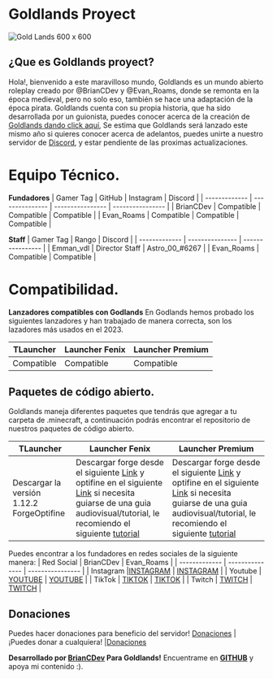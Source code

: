 # Goldlands Proyect

<p align="center">
    
![Gold Lands 600 x 600](https://user-images.githubusercontent.com/77554828/218628001-1ed4ce07-3e79-4a31-b842-a40821aee448.png)

</p>

## ¿Que es Goldlands proyect?

Hola!, bienvenido a este maravilloso mundo, Goldlands es un mundo abierto roleplay creado por @BrianCDev y @Evan_Roams, donde se remonta en la época medieval, pero no solo eso, también se hace una adaptación de la época pirata. Goldlands cuenta con su propia historia, que ha sido desarrollada por un guionista, puedes conocer acerca de la creación de [Goldlands dando click aquí](https://www.youtube.com/watch?v=zECBMeurUl4), Se estima que Goldlands será lanzado este mismo año si quieres conocer acerca de adelantos, puedes unirte a nuestro servidor de [Discord](https://discord.gg/thdhGPymqr), y estar pendiente de las proximas actualizaciones.

# Equipo Técnico.
**Fundadores**
| Gamer Tag     | GitHub  | Instagram | Discord |
| ------------- | --------------- | ---------------- | ---------------- |
| BrianCDev    | Compatible      | Compatible       | Compatible       |
| Evan_Roams    | Compatible      | Compatible       | Compatible       |

**Staff**
| Gamer Tag     | Rango  | Discord |
| ------------- | --------------- | ---------------- |
| Emman_vdl    | Director Staff      | Astro_00_#6267       |
| Evan_Roams    | Compatible      | Compatible       |




# Compatibilidad.
 **Lanzadores compatibles con Godlands**
 En Godlands hemos probado los siguientes lanzadores y han trabajado de manera correcta,  son los lazadores más usados en el 2023.


| TLauncher     | Launcher Fenix  | Launcher Premium |
| ------------- | --------------- | ---------------- |
| Compatible    | Compatible      | Compatible       |


## Paquetes de código abierto.
Goldlands maneja diferentes paquetes que tendrás que agregar a tu carpeta de .minecraft, a continuación podrás encontrar el repositorio de nuestros paquetes de código abierto.


| TLauncher     | Launcher Fenix  | Launcher Premium |
| ------------- | --------------- | ---------------- |
| Descargar la versión 1.12.2 ForgeOptifine    | Descargar forge desde el siguiente [Link](https://files.minecraftforge.net/net/minecraftforge/forge/index_1.12.2.html) y optifine en el siguiente [Link](https://files.minecraftforge.net/net/minecraftforge/forge/index_1.12.2.html) si necesita guiarse de una guia audiovisual/tutorial, le recomiendo el siguiente [tutorial](https://www.youtube.com/watch?v=rIlR5gjJuds) | Descargar forge desde el siguiente [Link](https://files.minecraftforge.net/net/minecraftforge/forge/index_1.12.2.html) y optifine en el siguiente [Link](https://files.minecraftforge.net/net/minecraftforge/forge/index_1.12.2.html) si necesita guiarse de una guia audiovisual/tutorial, le recomiendo el siguiente [tutorial](https://www.youtube.com/watch?v=rIlR5gjJuds)      |


Puedes encontrar a los fundadores en redes sociales de la siguiente manera:
| Red Social     | BrianCDev  | Evan_Roams           |
| ------------- | --------------- | ---------------- |
| Instagram    |[INSTAGRAM](https://www.instagram.com/evan_roams/?next=%2F) | [INSTAGRAM](https://www.instagram.com/who_is_camilo/?next=%2F)       |
| Youtube    | [YOUTUBE](https://www.youtube.com/@evanroams4440)      | [YOUTUBE](https://www.youtube.com/@briancdev8691)       |
| TikTok    | [TIKTOK](https://www.tiktok.com/@evan_roams)      | [TIKTOK](https://www.tiktok.com/@who_is_camiloo)       |
| Twitch    | [TWITCH](https://www.twitch.tv/evan_roams)      | [TWITCH](https://www.twitch.tv/militodev)      |

## Donaciones
Puedes hacer donaciones para beneficio del servidor!
[Donaciones](https://www.paypal.com/paypalme/EvanRoamsPay)  | ¡Puedes donar a cualquiera! |[Donaciones](https://paypal.me/sdspinet?country.x=CO&locale.x=es_XC) 

**Desarrollado por [**BrianCDev**](https://discordapp.com/users/BrianCDev#8274) Para Goldlands!**
Encuentrame en [**GITHUB**](https://github.com/BrianCDev) y apoya mi contenido :).





